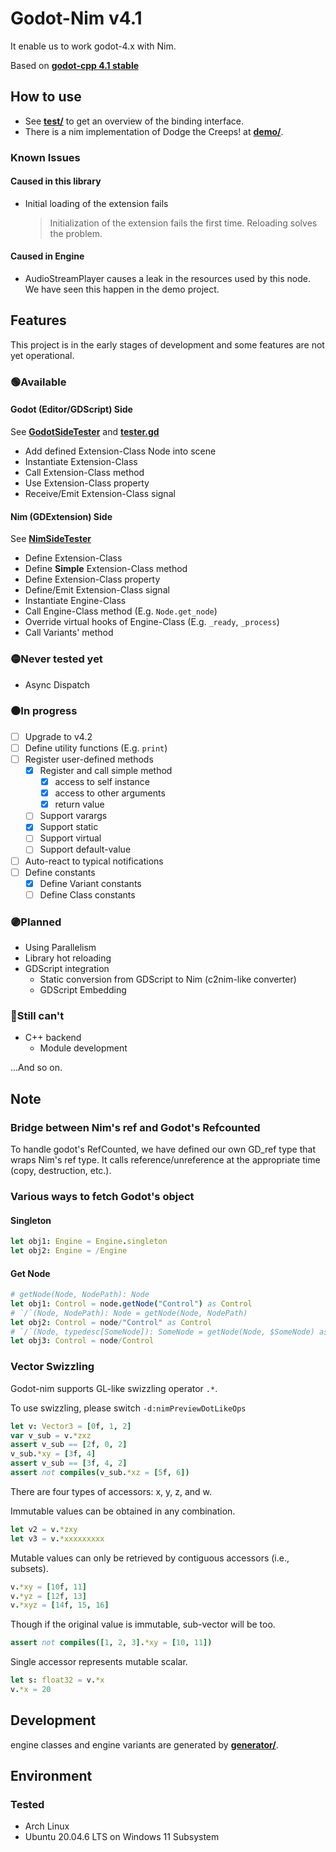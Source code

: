 # Godot-Nim v4.1

It enable us to work godot-4.x with Nim.

Based on **[godot-cpp 4.1 stable](https://github.com/godotengine/godot-cpp/tree/godot-4.1-stable)**

## How to use

* See **[test/](https://github.com/panno8M/godot-nim/tree/main/test)** to get an overview of the binding interface.
* There is a nim implementation of Dodge the Creeps! at **[demo/](https://github.com/panno8M/godot-nim/tree/main/demo)**.

### Known Issues

#### Caused in this library

* Initial loading of the extension fails
  > Initialization of the extension fails the first time. Reloading solves the problem.

#### Caused in Engine

* AudioStreamPlayer causes a leak in the resources used by this node. We have seen this happen in the demo project.

## Features

This project is in the early stages of development and some features are not yet operational.

### 🟢Available

#### Godot (Editor/GDScript) Side

See **[GodotSideTester](https://github.com/panno8M/godot-nim/tree/main/test/src/godotSideTester.nim)** and **[tester.gd](https://github.com/panno8M/godot-nim/tree/main/test/tester.gd)**

* Add defined Extension-Class Node into scene
* Instantiate Extension-Class
* Call Extension-Class method
* Use Extension-Class property
* Receive/Emit Extension-Class signal

#### Nim (GDExtension) Side

See **[NimSideTester](https://github.com/panno8M/godot-nim/tree/main/test/src/nimSideTester.nim)**

* Define Extension-Class
* Define **Simple** Extension-Class method
* Define Extension-Class property
* Define/Emit Extension-Class signal
* Instantiate Engine-Class
* Call Engine-Class method (E.g. `Node.get_node`)
* Override virtual hooks of Engine-Class (E.g. `_ready`, `_process`)
* Call Variants' method

### 🟡Never tested yet

* Async Dispatch

### ⚫In progress

* [ ] Upgrade to v4.2
* [ ] Define utility functions (E.g. `print`)
* [ ] Register user-defined methods
  * [x] Register and call simple method
    * [x] access to self instance
    * [x] access to other arguments
    * [x] return value
  * [ ] Support varargs
  * [x] Support static
  * [ ] Support virtual
  * [ ] Support default-value
* [ ] Auto-react to typical notifications
* [ ] Define constants
  * [x] Define Variant constants
  * [ ] Define Class constants

### 🟣Planned

* Using Parallelism
* Library hot reloading
* GDScript integration
  * Static conversion from GDScript to Nim (c2nim-like converter)
  * GDScript Embedding

### 🔴Still can't

* C++ backend
  * Module development

...And so on.



## Note

### Bridge between Nim's ref and Godot's Refcounted

To handle godot's RefCounted, we have defined our own GD_ref type that wraps Nim's ref type. It calls reference/unreference at the appropriate time (copy, destruction, etc.).

### Various ways to fetch Godot's object

#### Singleton

```nim
let obj1: Engine = Engine.singleton
let obj2: Engine = /Engine
```

#### Get Node

```nim
# getNode(Node, NodePath): Node
let obj1: Control = node.getNode("Control") as Control
# `/`(Node, NodePath): Node = getNode(Node, NodePath)
let obj2: Control = node/"Control" as Control
# `/`(Node, typedesc[SomeNode]): SomeNode = getNode(Node, $SomeNode) as SomeNode
let obj3: Control = node/Control
```

### Vector Swizzling

Godot-nim supports GL-like swizzling operator `.*`.

To use swizzling, please switch `-d:nimPreviewDotLikeOps`

```nim
let v: Vector3 = [0f, 1, 2]
var v_sub = v.*zxz
assert v_sub == [2f, 0, 2]
v_sub.*xy = [3f, 4]
assert v_sub == [3f, 4, 2]
assert not compiles(v_sub.*xz = [5f, 6])
```

There are four types of accessors: x, y, z, and w.

Immutable values can be obtained in any combination.

```nim
let v2 = v.*zxy
let v3 = v.*xxxxxxxxx
```

Mutable values can only be retrieved by contiguous accessors (i.e., subsets).

```nim
v.*xy = [10f, 11]
v.*yz = [12f, 13]
v.*xyz = [14f, 15, 16]
```

Though if the original value is immutable, sub-vector will be too.

```nim
assert not compiles([1, 2, 3].*xy = [10, 11])
```

Single accessor represents mutable scalar.

```nim
let s: float32 = v.*x
v.*x = 20
```

## Development

engine classes and engine variants are generated by **[generator/](https://github.com/panno8M/godot-nim/tree/main/generator)**.

## Environment

### Tested

* Arch Linux
* Ubuntu 20.04.6 LTS on Windows 11 Subsystem
